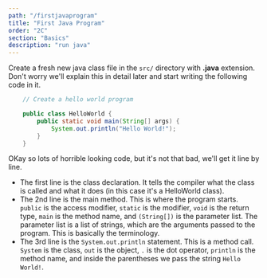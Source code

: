 ```yaml
---
path: "/firstjavaprogram"
title: "First Java Program"
order: "2C"
section: "Basics"
description: "run java"
---
```


Create a fresh new java class file in the `src/` directory with **.java** extension. Don't worry we'll explain this in detail later and start writing the following code in it.

```java
    // Create a hello world program

    public class HelloWorld {
        public static void main(String[] args) {
            System.out.println("Hello World!");
        }
    }
```

OKay so lots of horrible looking code, but it's not that bad, we'll get it line by line.

- The first line is the class declaration. It tells the compiler what the class is called and what it does (in this case it's a HelloWorld class).
- The 2nd line is the main method. This is where the program starts. `public` is the access modifier, `static` is the modifier, `void` is the return type, `main` is the method name, and `(String[])` is the parameter list. The parameter list is a list of strings, which are the arguments passed to the program. This is basically the terminology.
- The 3rd line is the `System.out.println` statement. This is a method call. `System` is the class, `out` is the object, `.` is the dot operator, `println` is the method name, and inside the parentheses we pass the string `Hello World!`.
